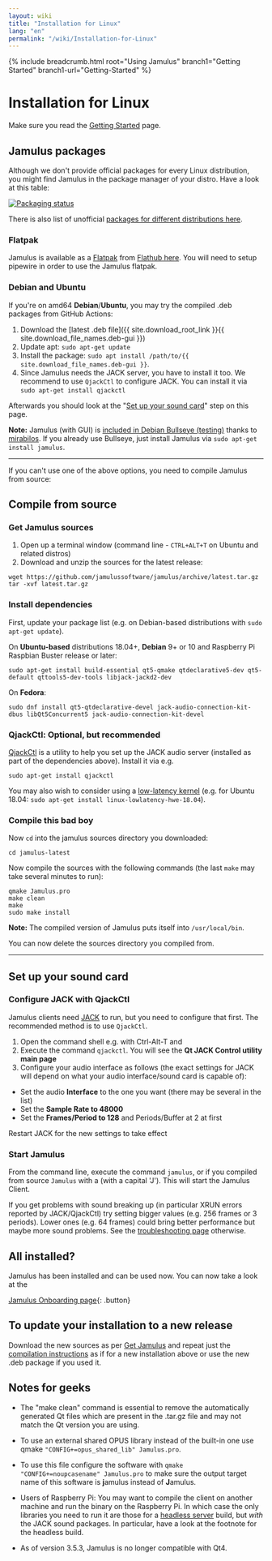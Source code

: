 ```yaml
---
layout: wiki
title: "Installation for Linux"
lang: "en"
permalink: "/wiki/Installation-for-Linux"
---
```


{% include breadcrumb.html root="Using Jamulus" branch1="Getting Started" branch1-url="Getting-Started" %}

# Installation for Linux
Make sure you read the [Getting Started](Getting-Started) page.

## Jamulus packages

Although we don't provide official packages for every Linux distribution, you might find Jamulus in the package manager of your distro. Have a look at this table:

[![Packaging status](https://repology.org/badge/vertical-allrepos/jamulus.svg)](https://repology.org/project/jamulus/versions)


There is also list of unofficial [packages for different distributions here](https://github.com/jamulussoftware/jamulus/discussions/914).

### Flatpak

Jamulus is available as a [Flatpak](https://flatpak.org/) from [Flathub here](https://flathub.org/apps/details/io.jamulus.Jamulus). You will need to setup pipewire in order to use the Jamulus flatpak.

### Debian and Ubuntu

If you're on amd64 **Debian**/**Ubuntu**, you may try the compiled .deb packages from GitHub Actions:

1. Download the [latest .deb file]({{ site.download_root_link }}{{ site.download_file_names.deb-gui }})
1. Update apt: `sudo apt-get update`
1. Install the package: `sudo apt install /path/to/{{ site.download_file_names.deb-gui }}`.
1. Since Jamulus needs the JACK server, you have to install it too. We recommend to use `QjackCtl` to configure JACK. You can install it via `sudo apt-get install qjackctl`

Afterwards you should look at the "[Set up your sound card](#set-up-your-sound-card)" step on this page.

**Note:** Jamulus (with GUI) is [included in Debian Bullseye (testing)](https://packages.debian.org/bullseye/jamulus) thanks to [mirabilos](https://github.com/mirabilos). If you already use Bullseye, just install Jamulus via `sudo apt-get install jamulus`.

---

If you can't use one of the above options, you need to compile Jamulus from source:

## Compile from source

### Get Jamulus sources

1. Open up a terminal window (command line - `CTRL+ALT+T` on Ubuntu and related distros)
1. Download and unzip the sources for the latest release:
```shell
wget https://github.com/jamulussoftware/jamulus/archive/latest.tar.gz
tar -xvf latest.tar.gz
```


### Install dependencies

First, update your package list (e.g. on Debian-based distributions with `sudo apt-get update`).

On **Ubuntu-based** distributions 18.04+, **Debian** 9+ or 10 and Raspberry Pi Raspbian Buster release or later:

```shell
sudo apt-get install build-essential qt5-qmake qtdeclarative5-dev qt5-default qttools5-dev-tools libjack-jackd2-dev
```

On **Fedora**:

```shell
sudo dnf install qt5-qtdeclarative-devel jack-audio-connection-kit-dbus libQt5Concurrent5 jack-audio-connection-kit-devel
```

### QjackCtl: Optional, but recommended

[QjackCtl](https://qjackctl.sourceforge.io) is a utility to help you set up the JACK audio server (installed as part of the dependencies above). Install it via e.g.

```shell
sudo apt-get install qjackctl
```

You may also wish to consider using a [low-latency kernel](https://help.ubuntu.com/community/UbuntuStudio/RealTimeKernel) (e.g. for Ubuntu 18.04: `sudo apt-get install linux-lowlatency-hwe-18.04`).

### Compile this bad boy

Now `cd` into the jamulus sources directory you downloaded:

```shell
cd jamulus-latest
```
Now compile the sources with the following commands (the last `make` may take several minutes to run):

```shell
qmake Jamulus.pro
make clean
make
sudo make install
```
**Note:** The compiled version of Jamulus puts itself into `/usr/local/bin`.

You can now delete the sources directory you compiled from.

---

## Set up your sound card

### Configure JACK with QjackCtl
Jamulus clients need [JACK](https://jackaudio.org/) to run, but you need to configure that first. The recommended method is to use `QjackCtl`.
1. Open the command shell e.g. with Ctrl-Alt-T and
1. Execute the command `qjackctl`. You will see the **Qt JACK Control utility main page**
2. Configure your audio interface as follows (the exact settings for JACK will depend on what your audio interface/sound card is capable of):

- Set the audio **Interface** to the one you want (there may be several in the list)
- Set the **Sample Rate to 48000**
- Set the **Frames/Period to 128** and Periods/Buffer at 2 at first

Restart JACK for the new settings to take effect

### Start Jamulus

From the command line, execute the command `jamulus`, or if you compiled from source `Jamulus` with a (with a capital 'J'). This will start the Jamulus Client.

If you get problems with sound breaking up (in particular XRUN errors reported by JACK/QjackCtl) try setting bigger values (e.g. 256 frames or 3 periods). Lower ones (e.g. 64 frames) could bring better performance but maybe more sound problems. See the [troubleshooting page](Client-Troubleshooting) otherwise.

## All installed?

Jamulus has been installed and can be used now. You can now take a look at the

[Jamulus Onboarding page](Onboarding){: .button}

## To update your installation to a new release

Download the new sources as per [Get Jamulus](Installation-for-Linux#get-jamulus-sources) and repeat just the [compilation instructions](Installation-for-Linux#compile-this-bad-boy) as if for a new installation above or use the new .deb package if you used it.

## Notes for geeks

* The "make clean" command is essential to remove the automatically generated Qt files which are present in the .tar.gz file and may not match the Qt version you are using.

* To use an external shared OPUS library instead of the built-in one use qmake `"CONFIG+=opus_shared_lib" Jamulus.pro`.

* To use this file configure the software with `qmake "CONFIG+=noupcasename" Jamulus.pro` to make sure the output target name of this software is **j**amulus instead of **J**amulus.

* Users of Raspberry Pi: You may want to compile the client on another machine and run the binary on the Raspberry Pi. In which case the only libraries you need to run it are those for a [headless server](Server-Linux#running-a-headless-server) build, but _with_ the JACK sound packages. In particular, have a look at the footnote for the headless build.

* As of version 3.5.3, Jamulus is no longer compatible with Qt4.

